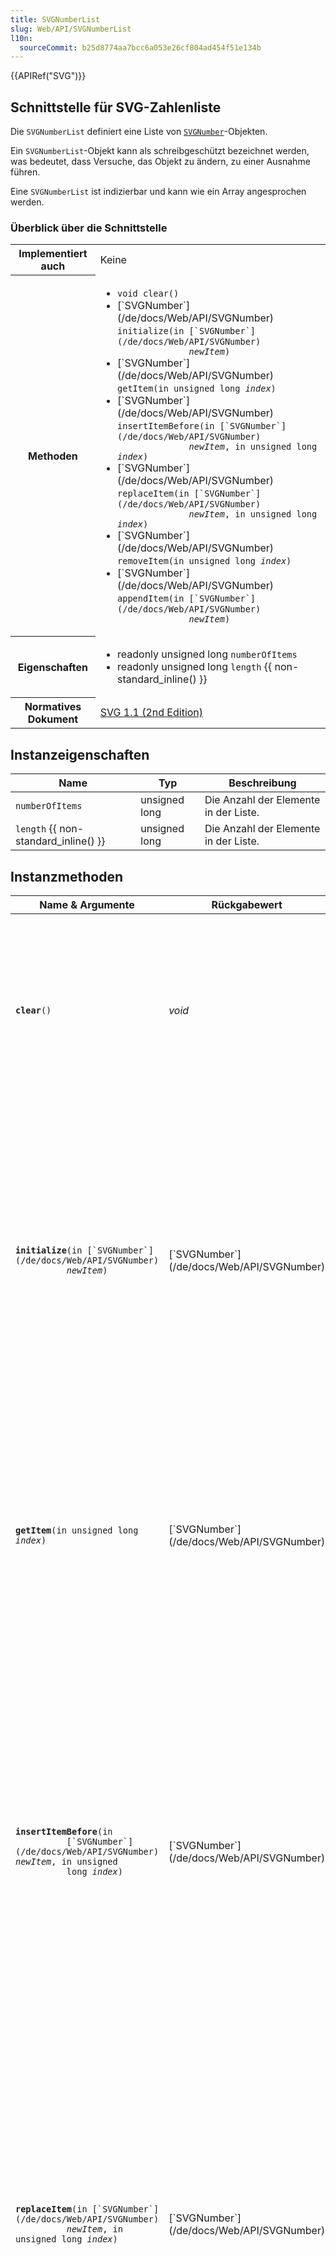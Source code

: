 ```yaml
---
title: SVGNumberList
slug: Web/API/SVGNumberList
l10n:
  sourceCommit: b25d8774aa7bcc6a053e26cf804ad454f51e134b
---
```


{{APIRef("SVG")}}

## Schnittstelle für SVG-Zahlenliste

Die `SVGNumberList` definiert eine Liste von [`SVGNumber`](/de/docs/Web/API/SVGNumber)-Objekten.

Ein `SVGNumberList`-Objekt kann als schreibgeschützt bezeichnet werden, was bedeutet, dass Versuche, das Objekt zu ändern, zu einer Ausnahme führen.

Eine `SVGNumberList` ist indizierbar und kann wie ein Array angesprochen werden.

### Überblick über die Schnittstelle

<table class="standard-table">
  <tbody>
    <tr>
      <th scope="row">Implementiert auch</th>
      <td>Keine</td>
    </tr>
    <tr>
      <th scope="row">Methoden</th>
      <td>
        <ul>
          <li><code>void clear()</code></li>
          <li>
            [`SVGNumber`](/de/docs/Web/API/SVGNumber)
            <code
              >initialize(in [`SVGNumber`](/de/docs/Web/API/SVGNumber)
              <var>newItem</var>)</code
            >
          </li>
          <li>
            [`SVGNumber`](/de/docs/Web/API/SVGNumber)
            <code>getItem(in unsigned long <var>index</var>)</code>
          </li>
          <li>
            [`SVGNumber`](/de/docs/Web/API/SVGNumber)
            <code
              >insertItemBefore(in [`SVGNumber`](/de/docs/Web/API/SVGNumber)
              <var>newItem</var>, in unsigned long <var>index</var>)</code
            >
          </li>
          <li>
            [`SVGNumber`](/de/docs/Web/API/SVGNumber)
            <code
              >replaceItem(in [`SVGNumber`](/de/docs/Web/API/SVGNumber)
              <var>newItem</var>, in unsigned long <var>index</var>)</code
            >
          </li>
          <li>
            [`SVGNumber`](/de/docs/Web/API/SVGNumber)
            <code>removeItem(in unsigned long <var>index</var>)</code>
          </li>
          <li>
            [`SVGNumber`](/de/docs/Web/API/SVGNumber)
            <code
              >appendItem(in [`SVGNumber`](/de/docs/Web/API/SVGNumber)
              <var>newItem</var>)</code
            >
          </li>
        </ul>
      </td>
    </tr>
    <tr>
      <th scope="row">Eigenschaften</th>
      <td>
        <ul>
          <li>readonly unsigned long <code>numberOfItems</code></li>
          <li>
            readonly unsigned long
            <code>length</code> {{ non-standard_inline() }}
          </li>
        </ul>
      </td>
    </tr>
    <tr>
      <th scope="row">Normatives Dokument</th>
      <td>
        <a href="https://www.w3.org/TR/SVG/types.html#InterfaceSVGNumberList"
          >SVG 1.1 (2nd Edition)</a
        >
      </td>
    </tr>
  </tbody>
</table>

## Instanzeigenschaften

| Name                                 | Typ           | Beschreibung                          |
| ------------------------------------ | ------------- | ------------------------------------- |
| `numberOfItems`                      | unsigned long | Die Anzahl der Elemente in der Liste. |
| `length` {{ non-standard_inline() }} | unsigned long | Die Anzahl der Elemente in der Liste. |

## Instanzmethoden

<table class="standard-table">
  <thead>
    <tr>
      <th>Name &amp; Argumente</th>
      <th>Rückgabewert</th>
      <th>Beschreibung</th>
    </tr>
  </thead>
  <tbody>
    <tr>
      <td>
        <code><strong>clear</strong>()</code>
      </td>
      <td><var>void</var></td>
      <td>
        <p>
          Löscht alle vorhandenen aktuellen Elemente aus der Liste, sodass eine
          leere Liste entsteht.
        </p>
        <p><strong>Ausnahmen:</strong></p>
        <ul>
          <li>
            eine [`DOMException`](/de/docs/Web/API/DOMException) mit dem Code
            <code>NO_MODIFICATION_ALLOWED_ERR</code> wird ausgelöst, wenn die
            Liste einem schreibgeschützten Attribut entspricht oder das Objekt selbst
            schreibgeschützt ist.
          </li>
        </ul>
      </td>
    </tr>
    <tr>
      <td>
        <code
          ><strong>initialize</strong>(in [`SVGNumber`](/de/docs/Web/API/SVGNumber)
          <var>newItem</var>)</code
        >
      </td>
      <td>[`SVGNumber`](/de/docs/Web/API/SVGNumber)</td>
      <td>
        <p>
          Löscht alle vorhandenen aktuellen Elemente aus der Liste und
          initialisiert die Liste neu, um das angegebene einzelne Element
          <code><var>newItem</var></code
          > zu halten. Wenn das eingefügte Element bereits in einer Liste ist,
          wird es aus seiner vorherigen Liste entfernt, bevor es in diese Liste
          eingefügt wird. Das eingefügte Element ist das Element selbst und
          keine Kopie. Der Rückgabewert ist das in die Liste eingefügte Element.
        </p>
        <p><strong>Ausnahmen:</strong></p>
        <ul>
          <li>
            eine [`DOMException`](/de/docs/Web/API/DOMException) mit dem Code
            <code>NO_MODIFICATION_ALLOWED_ERR</code> wird ausgelöst, wenn die
            Liste einem schreibgeschützten Attribut entspricht oder das Objekt selbst
            schreibgeschützt ist.
          </li>
        </ul>
      </td>
    </tr>
    <tr>
      <td>
        <code><strong>getItem</strong>(in unsigned long <var>index</var>)</code>
      </td>
      <td>[`SVGNumber`](/de/docs/Web/API/SVGNumber)</td>
      <td>
        <p>
          Gibt das angegebene Element aus der Liste zurück. Das zurückgegebene
          Element ist das Element selbst und keine Kopie. Alle vorgenommenen
          Änderungen am Element werden sofort in der Liste widerspiegelt. Das
          erste Element hat die Nummer <code>0</code>.
        </p>
        <p><strong>Ausnahmen:</strong></p>
        <ul>
          <li>
            eine [`DOMException`](/de/docs/Web/API/DOMException) mit dem Code
            <code>NO_MODIFICATION_ALLOWED_ERR</code> wird ausgelöst, wenn die
            Liste einem schreibgeschützten Attribut entspricht oder das Objekt selbst
            schreibgeschützt ist.
          </li>
        </ul>
      </td>
    </tr>
    <tr>
      <td>
        <code
          ><strong>insertItemBefore</strong>(in
          [`SVGNumber`](/de/docs/Web/API/SVGNumber) <var>newItem</var>, in unsigned
          long <var>index</var>)</code
        >
      </td>
      <td>[`SVGNumber`](/de/docs/Web/API/SVGNumber)</td>
      <td>
        <p>
          Fügt ein neues Element an der angegebenen Position in die Liste ein.
          Das erste Element hat die Nummer <code>0</code>.
        </p>
        <p>
          Wenn <code><var>newItem</var></code> bereits in einer Liste ist, wird
          es aus seiner vorherigen Liste entfernt, bevor es in diese Liste
          eingefügt wird. Das eingefügte Element ist das Element selbst und
          keine Kopie. Wenn das Element bereits in dieser Liste ist, beachten
          Sie, dass der Index des einzufügenden Elements vor der Entfernung des
          Elements liegt.
        </p>
        <p>
          Wenn der <code><var>index</var></code> gleich <code>0</code> ist, wird
          das neue Element an den Anfang der Liste eingefügt. Wenn der Index
          größer oder gleich <code>numberOfItems</code> ist, wird das neue
          Element am Ende der Liste angehängt.
        </p>
        <p><strong>Ausnahmen:</strong></p>
        <ul>
          <li>
            eine [`DOMException`](/de/docs/Web/API/DOMException) mit dem Code
            <code>NO_MODIFICATION_ALLOWED_ERR</code> wird ausgelöst, wenn die
            Liste einem schreibgeschützten Attribut entspricht oder das Objekt selbst
            schreibgeschützt ist.
          </li>
        </ul>
      </td>
    </tr>
    <tr>
      <td>
        <code
          ><strong>replaceItem</strong>(in [`SVGNumber`](/de/docs/Web/API/SVGNumber)
          <var>newItem</var>, in unsigned long <var>index</var>)</code
        >
      </td>
      <td>[`SVGNumber`](/de/docs/Web/API/SVGNumber)</td>
      <td>
        <p>
          Ersetzt ein vorhandenes Element in der Liste durch ein neues Element.
          Wenn <code><var>newItem</var></code> bereits in einer Liste ist, wird
          es aus seiner vorherigen Liste entfernt, bevor es in diese Liste
          eingefügt wird. Das eingefügte Element ist das Element selbst und
          keine Kopie. Wenn das Element bereits in dieser Liste ist, beachten
          Sie, dass der Index des zu ersetzenden Elements vor der Entfernung des
          Elements liegt.
        </p>
        <p><strong>Ausnahmen:</strong></p>
        <ul>
          <li>
            eine [`DOMException`](/de/docs/Web/API/DOMException) mit dem Code
            <code>NO_MODIFICATION_ALLOWED_ERR</code> wird ausgelöst, wenn die
            Liste einem schreibgeschützten Attribut entspricht oder das Objekt selbst
            schreibgeschützt ist.
          </li>
          <li>
            eine [`DOMException`](/de/docs/Web/API/DOMException) mit dem Code
            <code>INDEX_SIZE_ERR</code> wird ausgelöst, wenn
            <code><var>index</var></code
            > größer oder gleich <code>numberOfItems</code> ist.
          </li>
        </ul>
      </td>
    </tr>
    <tr>
      <td>
        <code
          ><strong>removeItem</strong>(in unsigned long <var>index</var>)</code
        >
      </td>
      <td>[`SVGNumber`](/de/docs/Web/API/SVGNumber)</td>
      <td>
        <p>Entfernt ein vorhandenes Element aus der Liste.</p>
        <p><strong>Ausnahmen:</strong></p>
        <ul>
          <li>
            eine [`DOMException`](/de/docs/Web/API/DOMException) mit dem Code
            <code>NO_MODIFICATION_ALLOWED_ERR</code> wird ausgelöst, wenn die
            Liste einem schreibgeschützten Attribut entspricht oder das Objekt selbst
            schreibgeschützt ist.
          </li>
          <li>
            eine [`DOMException`](/de/docs/Web/API/DOMException) mit dem Code
            <code>INDEX_SIZE_ERR</code> wird ausgelöst, wenn
            <code><var>index</var></code
            > größer oder gleich <code>numberOfItems</code> ist.
          </li>
        </ul>
      </td>
    </tr>
    <tr>
      <td>
        <code
          ><strong>appendItem</strong>(in [`SVGNumber`](/de/docs/Web/API/SVGNumber)
          <var>newItem</var>)</code
        >
      </td>
      <td>[`SVGNumber`](/de/docs/Web/API/SVGNumber)</td>
      <td>
        <p>
          Fügt ein neues Element am Ende der Liste ein. Wenn
          <code><var>newItem</var></code> bereits in einer Liste ist, wird es
          aus seiner vorherigen Liste entfernt, bevor es in diese Liste
          eingefügt wird. Das eingefügte Element ist das Element selbst und
          keine Kopie.
        </p>
        <p><strong>Ausnahmen:</strong></p>
        <ul>
          <li>
            eine [`DOMException`](/de/docs/Web/API/DOMException) mit dem Code
            <code>NO_MODIFICATION_ALLOWED_ERR</code> wird ausgelöst, wenn die
            Liste einem schreibgeschützten Attribut entspricht oder das Objekt selbst
            schreibgeschützt ist.
          </li>
        </ul>
      </td>
    </tr>
  </tbody>
</table>

## Spezifikationen

{{Specifications}}

## Browser-Kompatibilität

{{Compat}}
